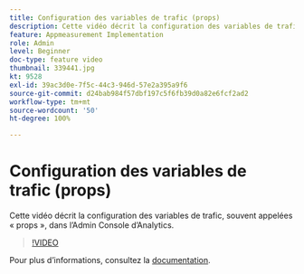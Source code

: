 ```yaml
---
title: Configuration des variables de trafic (props)
description: Cette vidéo décrit la configuration des variables de trafic, souvent appelées « props », dans l’Admin Console d’Analytics.
feature: Appmeasurement Implementation
role: Admin
level: Beginner
doc-type: feature video
thumbnail: 339441.jpg
kt: 9528
exl-id: 39ac3d0e-7f5c-44c3-946d-57e2a395a9f6
source-git-commit: d24bab984f57dbf197c5f6fb39d0a82e6fcf2ad2
workflow-type: tm+mt
source-wordcount: '50'
ht-degree: 100%

---
```


# Configuration des variables de trafic (props)

Cette vidéo décrit la configuration des variables de trafic, souvent appelées « props », dans l’Admin Console d’Analytics.

>[!VIDEO](https://video.tv.adobe.com/v/342181/?quality=12&learn=on&captions=fre_fr)

Pour plus d’informations, consultez la [documentation](https://experienceleague.adobe.com/docs/analytics/admin/admin-tools/traffic-variables/traffic-var.html?lang=fr).
